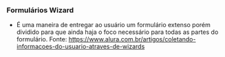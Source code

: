 ### Formulários Wizard
- É uma maneira de entregar ao usuário um formulário extenso porém dividido para que ainda haja o foco necessário para todas as partes do formulário.
Fonte: https://www.alura.com.br/artigos/coletando-informacoes-do-usuario-atraves-de-wizards